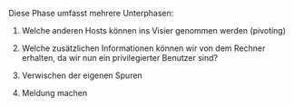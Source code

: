 Diese Phase umfasst mehrere Unterphasen:

1. Welche anderen Hosts können ins Visier genommen werden (pivoting)

2. Welche zusätzlichen Informationen können wir von dem Rechner erhalten, da wir nun ein privilegierter Benutzer sind?

3.  Verwischen der eigenen Spuren

4. Meldung machen